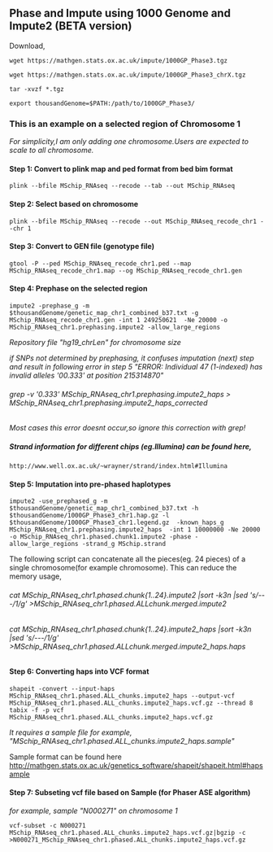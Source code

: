 ## Phase and Impute using 1000 Genome and Impute2 (BETA version)


Download,
```
wget https://mathgen.stats.ox.ac.uk/impute/1000GP_Phase3.tgz

wget https://mathgen.stats.ox.ac.uk/impute/1000GP_Phase3_chrX.tgz

tar -xvzf *.tgz

export thousandGenome=$PATH:/path/to/1000GP_Phase3/

```

### This is an example on a selected region of Chromosome 1

*For simplicity,I am only adding one chromosome.Users are expected to scale to all chromosome.* 

#### Step 1: Convert to plink map and ped format from bed bim format

```
plink --bfile MSchip_RNAseq --recode --tab --out MSchip_RNAseq
```

#### Step 2: Select based on chromosome

```
plink --bfile MSchip_RNAseq --recode --out MSchip_RNAseq_recode_chr1 --chr 1
```

#### Step 3: Convert to GEN file (genotype file) 

```
gtool -P --ped MSchip_RNAseq_recode_chr1.ped --map MSchip_RNAseq_recode_chr1.map --og MSchip_RNAseq_recode_chr1.gen
```

#### Step 4: Prephase on the selected region 

```
impute2 -prephase_g -m $thousandGenome/genetic_map_chr1_combined_b37.txt -g MSchip_RNAseq_recode_chr1.gen -int 1 249250621  -Ne 20000 -o MSchip_RNAseq_chr1.prephasing.impute2 -allow_large_regions
```

*Repository file "hg19_chrLen" for chromosome size*

*if SNPs not determined by prephasing, it confuses imputation (next) step and result in following error in step 5*
*"ERROR: Individual 47 (1-indexed) has invalid alleles '00.333' at position 215314870"*
###### grep -v '0.333' MSchip_RNAseq_chr1.prephasing.impute2_haps > MSchip_RNAseq_chr1.prephasing.impute2_haps_corrected
*Most cases this error doesnt occur,so ignore this correction with grep!*


##### Strand information for different chips (eg.Illumina) can be found here,
```
http://www.well.ox.ac.uk/~wrayner/strand/index.html#Illumina
```

#### Step 5: Imputation into pre-phased haplotypes

```
impute2 -use_prephased_g -m $thousandGenome/genetic_map_chr1_combined_b37.txt -h $thousandGenome/1000GP_Phase3_chr1.hap.gz -l $thousandGenome/1000GP_Phase3_chr1.legend.gz  -known_haps_g MSchip_RNAseq_chr1.prephasing.impute2_haps  -int 1 10000000 -Ne 20000  -o MSchip_RNAseq_chr1.phased.chunk1.impute2 -phase -allow_large_regions -strand_g MSchip.strand
```
The following script can concatenate all the pieces(eg. 24 pieces) of a single chromosome(for example chromosome). This can reduce the memory usage,
###### cat MSchip_RNAseq_chr1.phased.chunk{1..24}.impute2 |sort -k3n |sed 's/---/1/g' >MSchip_RNAseq_chr1.phased.ALLchunk.merged.impute2

###### cat MSchip_RNAseq_chr1.phased.chunk{1..24}.impute2_haps |sort -k3n |sed 's/---/1/g' >MSchip_RNAseq_chr1.phased.ALLchunk.merged.impute2_haps.haps

#### Step 6: Converting haps into VCF format
```
shapeit -convert --input-haps MSchip_RNAseq_chr1.phased.ALL_chunks.impute2_haps --output-vcf MSchip_RNAseq_chr1.phased.ALL_chunks.impute2_haps.vcf.gz --thread 8
tabix -f -p vcf MSchip_RNAseq_chr1.phased.ALL_chunks.impute2_haps.vcf.gz
```
*It requires a sample file for example, "MSchip_RNAseq_chr1.phased.ALL_chunks.impute2_haps.sample"*

Sample format can be found here http://mathgen.stats.ox.ac.uk/genetics_software/shapeit/shapeit.html#hapsample

#### Step 7: Subseting vcf file based on Sample (for Phaser ASE algorithm)
*for example, sample "N000271" on chromosome 1*
```
vcf-subset -c N000271 MSchip_RNAseq_chr1.phased.ALL_chunks.impute2_haps.vcf.gz|bgzip -c >N000271_MSchip_RNAseq_chr1.phased.ALL_chunks.impute2_haps.vcf.gz
```

